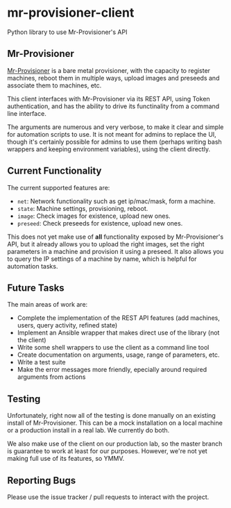 # mr-provisioner-client
Python library to use Mr-Provisioner's API

## Mr-Provisioner

[Mr-Provisioner](https://github.com/mr-provisioner/mr-provisioner) is a bare metal provisioner, with the capacity to register machines, reboot them in multiple ways, upload images and preseeds and associate them to machines, etc.

This client interfaces with Mr-Provisioner via its REST API, using Token authentication, and has the ability to drive its functinality from a command line interface.

The arguments are numerous and very verbose, to make it clear and simple for automation scripts to use. It is not meant for admins to replace the UI, though it's certainly possible for admins to use them (perhaps writing bash wrappers and keeping environment variables), using the client directly.

## Current Functionality

The current supported features are:

* `net`: Network functionality such as get ip/mac/mask, form a machine.
* `state`: Machine settings, provisioning, reboot.
* `image`: Check images for existence, upload new ones.
* `preseed`: Check preseeds for existence, upload new ones.

This does not yet make use of **all** functionality exposed by Mr-Provisioner's API, but it already allows you to upload the right images, set the right parameters in a machine and provision it using a preseed. It also allows you to query the IP settings of a machine by name, which is helpful for automation tasks.

## Future Tasks

The main areas of work are:
* Complete the implementation of the REST API features (add machines, users, query activity, refined state)
* Implement an Ansible wrapper that makes direct use of the library (not the client)
* Write some shell wrappers to use the client as a command line tool
* Create documentation on arguments, usage, range of parameters, etc.
* Write a test suite
* Make the error messages more friendly, epecially around required arguments from actions

## Testing

Unfortunately, right now all of the testing is done manually on an existing install of Mr-Provisioner. This can be a mock installation on a local machine or a production install in a real lab. We currently do both.

We also make use of the client on our production lab, so the master branch is guarantee to work at least for our purposes. However, we're not yet making full use of its features, so YMMV.

## Reporting Bugs

Please use the issue tracker / pull requests to interact with the project.

